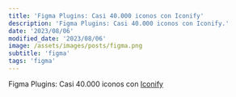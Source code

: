 ```yaml
---
title: 'Figma Plugins: Casi 40.000 iconos con Iconify'
description: 'Figma Plugins: Casi 40.000 iconos con Iconify.'
date: '2023/08/06'
modified_date: '2023/08/06'
image: /assets/images/posts/figma.png
subtitle: 'figma'
tags: 'figma'
---
```


Figma Plugins: Casi 40.000 iconos con [Iconify](https://www.figma.com/community/plugin/735098390272716381/Iconify)
